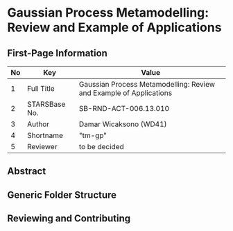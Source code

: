 # Gaussian Process Metamodelling: Review and Example of Applications

## First-Page Information

| No | Key           | Value                                                              |
|----|---------------|--------------------------------------------------------------------|
| 1  | Full Title    | Gaussian Process Metamodelling: Review and Example of Applications |
| 2  | STARSBase No. | SB-RND-ACT-006.13.010                                              |
| 3  | Author        | Damar Wicaksono (WD41)                                             |
| 4  | Shortname     | "tm-gp"                                                            |
| 5  | Reviewer      | to be decided                                                      |

## Abstract

## Generic Folder Structure

## Reviewing and Contributing
